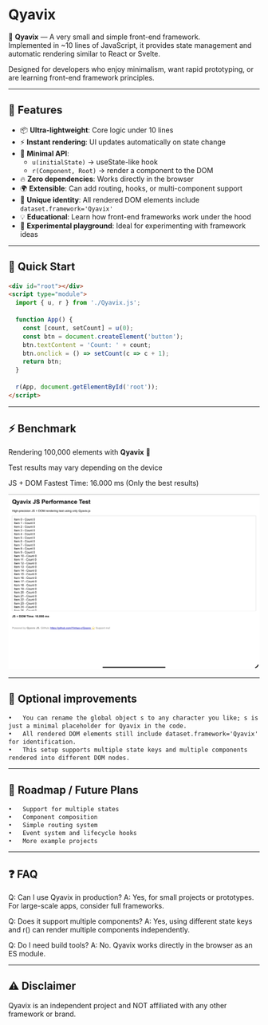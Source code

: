 

# Qyavix

🌱 **Qyavix** — A very small and simple front-end framework.  
Implemented in ~10 lines of JavaScript, it provides state management and automatic rendering similar to React or Svelte.  

Designed for developers who enjoy minimalism, want rapid prototyping, or are learning front-end framework principles.

---

## 🚀 Features

- 📦 **Ultra-lightweight**: Core logic under 10 lines  
- ⚡ **Instant rendering**: UI updates automatically on state change  
- 🧩 **Minimal API**:
  - `u(initialState)` → useState-like hook  
  - `r(Component, Root)` → render a component to the DOM  
- 🔥 **Zero dependencies**: Works directly in the browser  
- 🌍 **Extensible**: Can add routing, hooks, or multi-component support  
- 🎯 **Unique identity**: All rendered DOM elements include `dataset.framework='Qyavix'`  
- 💡 **Educational**: Learn how front-end frameworks work under the hood  
- 🧪 **Experimental playground**: Ideal for experimenting with framework ideas  

---

## 🎨 Quick Start

```html
<div id="root"></div>
<script type="module">
  import { u, r } from './Qyavix.js';

  function App() {
    const [count, setCount] = u(0);
    const btn = document.createElement('button');
    btn.textContent = 'Count: ' + count;
    btn.onclick = () => setCount(c => c + 1);
    return btn;
  }

  r(App, document.getElementById('root'));
</script>
```

---

## ⚡️ Benchmark

Rendering 100,000 elements with **Qyavix** 🚀

Test results may vary depending on the device

JS + DOM Fastest Time: 16.000 ms (Only the best results)

![Speed Test](assets/Speed_Test_v3.jpeg)

---

## 🌟 Optional improvements
	•	You can rename the global object s to any character you like; s is just a minimal placeholder for Qyavix in the code.
	•	All rendered DOM elements still include dataset.framework='Qyavix' for identification.
	•	This setup supports multiple state keys and multiple components rendered into different DOM nodes.

---

## 📝 Roadmap / Future Plans
	•	Support for multiple states
	•	Component composition
	•	Simple routing system
	•	Event system and lifecycle hooks
	•	More example projects

 ---

 ## ❓ FAQ

Q: Can I use Qyavix in production?
A: Yes, for small projects or prototypes. For large-scale apps, consider full frameworks.

Q: Does it support multiple components?
A: Yes, using different state keys and r() can render multiple components independently.

Q: Do I need build tools?
A: No. Qyavix works directly in the browser as an ES module.

---

## ⚠️ Disclaimer

Qyavix is an independent project and NOT affiliated with any other framework or brand.

